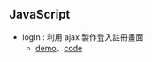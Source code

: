 ## JavaScript
* logIn : 利用 ajax 製作登入註冊畫面 
  * [demo](https://lolo-12.github.io/JavaScript/logIn/public/index.html)、[code](https://github.com/LoLo-12/JavaScript/tree/master/logIn/public)
